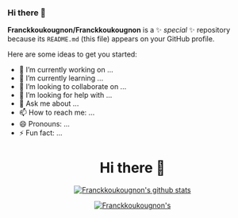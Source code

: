 ### Hi there 👋


**Franckkoukougnon/Franckkoukougnon** is a ✨ _special_ ✨ repository because its `README.md` (this file) appears on your GitHub profile.

Here are some ideas to get you started:

- 🔭 I’m currently working on ...
- 🌱 I’m currently learning ...
- 👯 I’m looking to collaborate on ...
- 🤔 I’m looking for help with ...
- 💬 Ask me about ...
- 📫 How to reach me: ...
- 😄 Pronouns: ...
- ⚡ Fun fact: ...


<h1 align="center">Hi there 👋</h1>

<p align="center">
  <a href="https://github.com/Franckkoukougnon"><img src=https://github-readme-stats.vercel.app/api/?username=Franckkoukougnon&show_owner&count_public=true" alt="Franckkoukougnon's github stats"></a>
</p>

<p align="center">
  <a href="https://github.com/Franckkoukougnon"><img src="https://github-readme-stats.vercel.app/api/top-langs/?username=Franckkoukougnon&langs_count=10&hide=" alt=Franckkoukougnon's github stats"></a>
</p>



